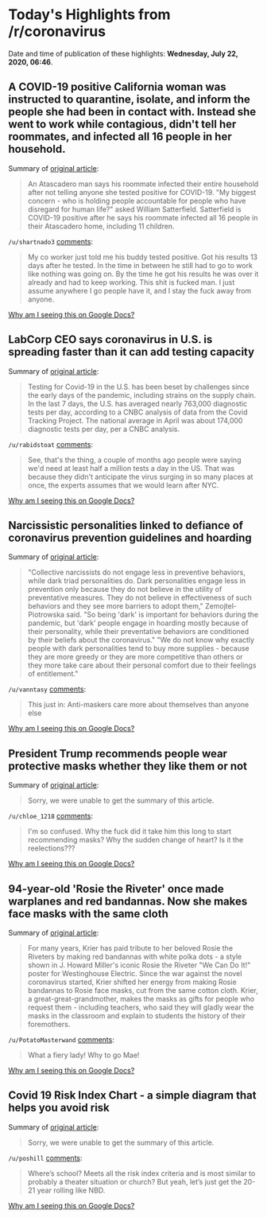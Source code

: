 # Today's Highlights from /r/coronavirus

Date and time of publication of these highlights: **Wednesday, July 22, 2020, 06:46**.

## A COVID-19 positive California woman was instructed to quarantine, isolate, and inform the people she had been in contact with. Instead she went to work while contagious, didn't tell her roommates, and infected all 16 people in her household.

Summary of [original article](https://www.ksby.com/news/coronavirus/who-is-holding-people-accountable-atascadero-man-says-roommate-kept-covid-19-diagnosis-secret):

> An Atascadero man says his roommate infected their entire household after not telling anyone she tested positive for COVID-19. "My biggest concern - who is holding people accountable for people who have disregard for human life?" asked William Satterfield. Satterfield is COVID-19 positive after he says his roommate infected all 16 people in their Atascadero home, including 11 children.

`/u/shartnado3` [comments](https://www.reddit.com/r/Coronavirus/comments/hvmw0r/a_covid19_positive_california_woman_was/):

> My co worker just told me his buddy tested positive. Got his results 13 days after he tested. In the time in between he still had to go to work like nothing was going on. By the time he got his results he was over it already and had to keep working. This shit is fucked man. I just assume anywhere I go people have it, and I stay the fuck away from anyone.

[Why am I seeing this on Google Docs?](https://docs.google.com/document/d/1Dc6We63vOXIZsc0op-Bt4abqkYjXzOigalQqFxmvvbM/edit?usp=sharing)

## LabCorp CEO says coronavirus in U.S. is spreading faster than it can add testing capacity

Summary of [original article](https://www.cnbc.com/2020/07/21/labcorp-ceo-coronavirus-is-spreading-faster-than-testing-expansion.html):

> Testing for Covid-19 in the U.S. has been beset by challenges since the early days of the pandemic, including strains on the supply chain. In the last 7 days, the U.S. has averaged nearly 763,000 diagnostic tests per day, according to a CNBC analysis of data from the Covid Tracking Project. The national average in April was about 174,000 diagnostic tests per day, per a CNBC analysis.

`/u/rabidstoat` [comments](https://www.reddit.com/r/Coronavirus/comments/hvjgws/labcorp_ceo_says_coronavirus_in_us_is_spreading/):

> See, that's the thing, a couple of months ago people were saying we'd need at least half a million tests a day in the US. That was because they didn't anticipate the virus surging in so many places at once, the experts assumes that we would learn after NYC.

[Why am I seeing this on Google Docs?](https://docs.google.com/document/d/1Dc6We63vOXIZsc0op-Bt4abqkYjXzOigalQqFxmvvbM/edit?usp=sharing)

## Narcissistic personalities linked to defiance of coronavirus prevention guidelines and hoarding

Summary of [original article](https://www.psypost.org/2020/07/narcissistic-personalities-linked-to-defiance-of-coronavirus-prevention-guidelines-and-hoarding-57230):

> "Collective narcissists do not engage less in preventive behaviors, while dark triad personalities do. Dark personalities engage less in prevention only because they do not believe in the utility of preventative measures. They do not believe in effectiveness of such behaviors and they see more barriers to adopt them," Zemojtel-Piotrowska said. "So being 'dark' is important for behaviors during the pandemic, but 'dark' people engage in hoarding mostly because of their personality, while their preventative behaviors are conditioned by their beliefs about the coronavirus." "We do not know why exactly people with dark personalities tend to buy more supplies - because they are more greedy or they are more competitive than others or they more take care about their personal comfort due to their feelings of entitlement."

`/u/vanntasy` [comments](https://www.reddit.com/r/Coronavirus/comments/hvfgwo/narcissistic_personalities_linked_to_defiance_of/):

> This just in: Anti-maskers care more about themselves than anyone else

[Why am I seeing this on Google Docs?](https://docs.google.com/document/d/1Dc6We63vOXIZsc0op-Bt4abqkYjXzOigalQqFxmvvbM/edit?usp=sharing)

## President Trump recommends people wear protective masks whether they like them or not

Summary of [original article](https://youtu.be/bXjZP0uoWLs):

> Sorry, we were unable to get the summary of this article.

`/u/chloe_1218` [comments](https://www.reddit.com/r/Coronavirus/comments/hvgnjb/president_trump_recommends_people_wear_protective/):

> I'm so confused. Why the fuck did it take him this long to start recommending masks? Why the sudden change of heart? Is it the reelections???

[Why am I seeing this on Google Docs?](https://docs.google.com/document/d/1Dc6We63vOXIZsc0op-Bt4abqkYjXzOigalQqFxmvvbM/edit?usp=sharing)

## 94-year-old 'Rosie the Riveter' once made warplanes and red bandannas. Now she makes face masks with the same cloth

Summary of [original article](https://www.inforum.com/newsmd/coronavirus/6583530-94-year-old-North-Dakota-native-Rosie-the-Riveter-once-made-warplanes-and-red-bandannas.-Now-she-makes-face-masks-with-the-same-cloth):

> For many years, Krier has paid tribute to her beloved Rosie the Riveters by making red bandannas with white polka dots - a style shown in J. Howard Miller's iconic Rosie the Riveter "We Can Do It!" poster for Westinghouse Electric. Since the war against the novel coronavirus started, Krier shifted her energy from making Rosie bandannas to Rosie face masks, cut from the same cotton cloth. Krier, a great-great-grandmother, makes the masks as gifts for people who request them - including teachers, who said they will gladly wear the masks in the classroom and explain to students the history of their foremothers.

`/u/PotatoMasterwand` [comments](https://www.reddit.com/r/Coronavirus/comments/hvfbe8/94yearold_rosie_the_riveter_once_made_warplanes/):

> What a fiery lady! Why to go Mae!

[Why am I seeing this on Google Docs?](https://docs.google.com/document/d/1Dc6We63vOXIZsc0op-Bt4abqkYjXzOigalQqFxmvvbM/edit?usp=sharing)

## Covid 19 Risk Index Chart - a simple diagram that helps you avoid risk

Summary of [original article](https://static1.squarespace.com/static/5ed1588a45f60d321b51953b/t/5f076480a3a15f75bc7869d7/1594320002411/COVID-19+risk+infographic_withAuthors.jpg):

> Sorry, we were unable to get the summary of this article.

`/u/poshill` [comments](https://www.reddit.com/r/Coronavirus/comments/hvhqx6/covid_19_risk_index_chart_a_simple_diagram_that/):

> Where’s school? Meets all the risk index criteria and is most similar to probably a theater situation or church? But yeah, let’s just get the 20-21 year rolling like NBD.

[Why am I seeing this on Google Docs?](https://docs.google.com/document/d/1Dc6We63vOXIZsc0op-Bt4abqkYjXzOigalQqFxmvvbM/edit?usp=sharing)

